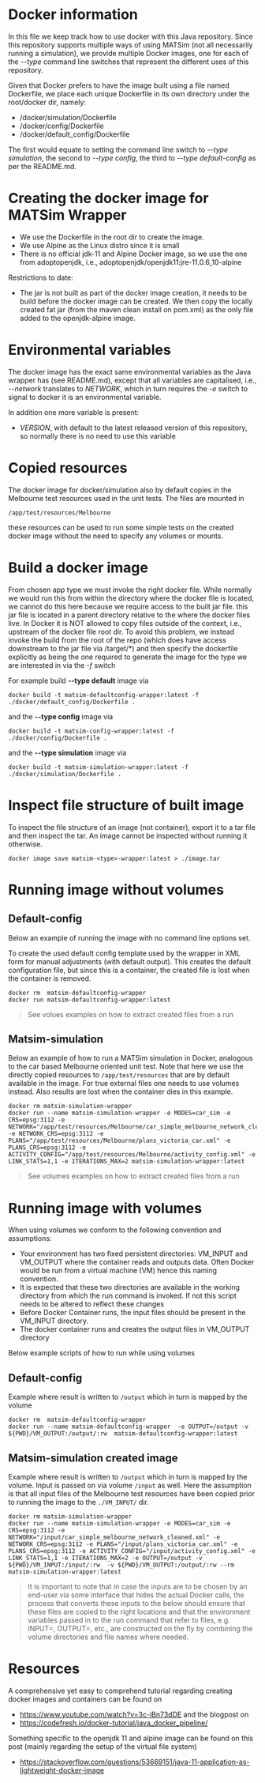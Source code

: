 # Docker information

In this file we keep track how to use docker with this Java repository. Since this repository supports multiple ways of using MATSim (not all necessarily running a simulation), we provide multiple Docker images, one for each of the *--type* command line switches that represent the different uses of this repository.  

Given that Docker prefers to have the image built using a file named Dockerfile, we place each unique Dockerfile in its own directory under the root/docker dir, namely:

* /docker/simulation/Dockerfile
* /docker/config/Dockerfile
* /docker/default_config/Dockerfile

The first would equate to setting the command line switch to *--type simulation*, the second to *--type config*, the third to *--type default-config* as per the README.md.

# Creating the docker image for MATSim Wrapper

* We use the Dockerfile in the root dir to create the image.  
* We use Alpine as the Linux distro since it is small
* There is no official jdk-11 and Alpine Docker image, so we use the one from adoptopenjdk, i.e., adoptopenjdk/openjdk11:jre-11.0.6_10-alpine

Restrictions to date:
  
* The jar is not built as part of the docker image creation, it needs to be build before the docker image can be created. We then copy the locally created fat jar (from the maven clean install on pom.xml) as the only file added to the openjdk-alpine image.

# Environmental variables

The docker image has the exact same environmental variables as the Java wrapper has (see README.md), except that all variables are capitalised, i.e., *--network* translates to *NETWORK*, which in turn requires the *-e* switch to signal to docker it is an environmental variable.

In addition one more variable is present:

* *VERSION*, with default to the latest released version of this repository, so normally there is no need to use this variable
 
# Copied resources

The docker image for docker/simulation also  by default copies in the Melbourne test resources used in the unit tests. The files are mounted in 

`/app/test/resources/Melbourne` 

these resources can be used to run some simple tests on the created docker image without the need to specify any volumes or mounts. 

# Build a docker image

From chosen app type we must invoke the right docker file. While normally we would run this from within the directory where the docker file is located, we cannot do this here because we require access to the built jar file. this jar file is located in a parent directory relative to the where the docker files live. In Docker it is NOT allowed to copy files outside of the context, i.e., upstream of the docker file root dir. To avoid this problem, we instead invoke the build from the root of the repo (which does have access downstream to the jar file via /target/*) and then specify the dockerfile explicitly as being the one required to generate the image for the type we are interested in via the *-f* switch

For example build **--type default** image via

```
docker build -t matsim-defaultconfig-wrapper:latest -f ./docker/default_config/Dockerfile .
```

and the **--type config** image via

```
docker build -t matsim-config-wrapper:latest -f ./docker/config/Dockerfile .
```

and the **--type simulation** image via 

```
docker build -t matsim-simulation-wrapper:latest -f ./docker/simulation/Dockerfile . 
```

# Inspect file structure of built image

To inspect the file structure of an image (not container), export it to a tar file and then inspect the tar. An image cannot be inspected without running it otherwise.

```
docker image save matsim-<type>-wrapper:latest > ./image.tar
```

# Running image without volumes

## Default-config

Below an example of running the image with no command line options set.

To create the used default config template used by the wrapper in XML form for manual adjustments (with default output). This creates the default configuration file, but since this is a container, the created file is lost when the container is removed.

```
docker rm  matsim-defaultconfig-wrapper
docker run matsim-defaultconfig-wrapper:latest
```

> See volues examples on how to extract created files from a run

## Matsim-simulation

Below an example of how to run a MATSim simulation in Docker, analogous to the car based Melbourne oriented unit test. Note that here we use the directly copied resources to `/app/test/resources` that are by default available in the image. For true external files one needs to use volumes instead. Also results are lost when the container dies in this example.

```
docker rm matsim-simulation-wrapper
docker run --name matsim-simulation-wrapper -e MODES=car_sim -e CRS=epsg:3112 -e NETWORK="/app/test/resources/Melbourne/car_simple_melbourne_network_cleaned.xml" -e NETWORK_CRS=epsg:3112 -e PLANS="/app/test/resources/Melbourne/plans_victoria_car.xml" -e PLANS_CRS=epsg:3112 -e ACTIVITY_CONFIG="/app/test/resources/Melbourne/activity_config.xml" -e LINK_STATS=1,1 -e ITERATIONS_MAX=2 matsim-simulation-wrapper:latest
```

> See volumes examples on how to extract created files from a run

# Running image with volumes

When using volumes we conform to the following convention and assumptions:

* Your environment has two fixed persistent directories: VM_INPUT and VM_OUTPUT where  the container reads and outputs data. Often Docker would be run from a virtual machine (VM) hence this naming convention. 
* It is expected that these two directories are available in the working directory from which the run command is invoked. If not this script needs to be altered to reflect these changes
* Before Docker Container runs, the input files should be present in the VM_INPUT directory.
* The docker container runs and creates the output files in VM_OUTPUT directory

Below example scripts of how to run while using volumes

## Default-config

Example where result is written to `/output` which in turn is mapped by the volume

```
docker rm  matsim-defaultconfig-wrapper
docker run --name matsim-defaultconfig-wrapper  -e OUTPUT=/output -v ${PWD}/VM_OUTPUT:/output/:rw  matsim-defaultconfig-wrapper:latest
```

## Matsim-simulation created image

Example where result is written to `/output` which in turn is mapped by the volume. Input is passed on via volume `/input` as well. Here the assumption is that all input files of the Melbourne test resources have been copied prior to running the image to the `./VM_INPUT/` dir.

```
docker rm matsim-simulation-wrapper
docker run --name matsim-simulation-wrapper -e MODES=car_sim -e CRS=epsg:3112 -e NETWORK="/input/car_simple_melbourne_network_cleaned.xml" -e NETWORK_CRS=epsg:3112 -e PLANS="/input/plans_victoria_car.xml" -e PLANS_CRS=epsg:3112 -e ACTIVITY_CONFIG="/input/activity_config.xml" -e LINK_STATS=1,1 -e ITERATIONS_MAX=2 -e OUTPUT=/output -v ${PWD}/VM_INPUT:/input/:rw  -v ${PWD}/VM_OUTPUT:/output/:rw --rm matsim-simulation-wrapper:latest
```

> It is important to note that in case the inputs are to be chosen by an end-user via some interface that hides the actual Docker calls, the process that converts these inputs to the below should ensure that these files are copied to the right locations and that the environment variables passed in to the run command that refer to files, e.g. INPUT=, OUTPUT=, etc., are constructed on the fly by combining the volume directories and file names where needed.

# Resources

A comprehensive yet easy to comprehend tutorial regarding creating docker images and containers can be found on

* https://www.youtube.com/watch?v=3c-iBn73dDE and the blogpost on 
* https://codefresh.io/docker-tutorial/java_docker_pipeline/

Something specific to the openjdk 11 and alpine image can be found on this post (mainly regarding the setup of the virtual file system)

* https://stackoverflow.com/questions/53669151/java-11-application-as-lightweight-docker-image